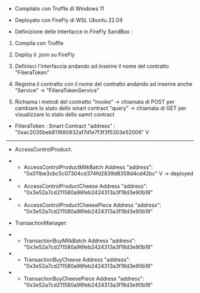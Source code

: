 - Compilato con Truffle di Windows 11 
- Deployato con FireFly di WSL Ubuntu 22.04 

- Definizione delle Interfacce in FireFly SandBox : 

1. Compila con Truffle 

2. Deploy il .json su FireFly 

3. Definisci l'interfaccia andando ad inserire il nome del contratto "FilieraToken" 

4. Registra il contratto con il nome del contratto andando ad inserire anche "Service" -> "FilieraTokenService"

5. Richiama i metodi del contratto "invoke" -> chiamata di POST per cambiare lo stato dello smart contract 
                                    "query" -> chiamata di GET per visualizzare lo stato dello samrt contract



- FilieraToken : Smart Contract 
"address" : "0xac2035beb811680932af7d1e7f3f3f5303e52006" V

-----------------------------------------------------------------------------

- AccessControlProduct:

* - AccessControlProductMilkBatch Address
"address": "0x011be3cbc5c07304cd374fd2839d8359d4cd42bc" V -> deployed 

* - AccessControlProductCheese Address
"address": "0x3e52a7cd211580a96feb2424313a3f18d3e90b18"

* - AccessControlProductCheesePiece Address
"address": "0x3e52a7cd211580a96feb2424313a3f18d3e90b18"



- TransactionManager:

* - TransactionBuyMilkBatch Address
"address": "0x3e52a7cd211580a96feb2424313a3f18d3e90b18"

* - TransactionBuyCheese Address
"address": "0x3e52a7cd211580a96feb2424313a3f18d3e90b18"

* - TransactionBuyCheesePiece Address
"address": "0x3e52a7cd211580a96feb2424313a3f18d3e90b18"